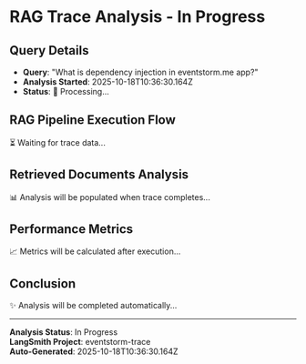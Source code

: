# RAG Trace Analysis - In Progress

## Query Details
- **Query**: "What is dependency injection in eventstorm.me app?"
- **Analysis Started**: 2025-10-18T10:36:30.164Z
- **Status**: 🔄 Processing...

## RAG Pipeline Execution Flow
⏳ Waiting for trace data...

## Retrieved Documents Analysis
📊 Analysis will be populated when trace completes...

## Performance Metrics
📈 Metrics will be calculated after execution...

## Conclusion
✨ Analysis will be completed automatically...

---
**Analysis Status**: In Progress  
**LangSmith Project**: eventstorm-trace  
**Auto-Generated**: 2025-10-18T10:36:30.164Z
